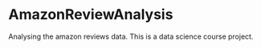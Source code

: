AmazonReviewAnalysis
====================

Analysing the amazon reviews data. This is a data science course project.
